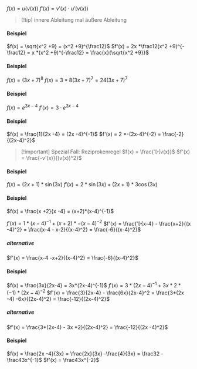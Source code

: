 
$f(x) = u(v(x))$
$f'(x) = v'(x) \cdot u'(v(x))$

> [!tip] innere Ableitung mal äußere Ableitung

#### Beispiel
$f(x) = \sqrt{x^2 +9} = (x^2 +9)^{\frac12}$
$f'(x) = 2x *\frac12(x^2 +9)^{-\frac12} = x *(x^2 +9)^{-\frac12} = \frac{x}{\sqrt{x^2 +9}}$

#### Beispiel
$f(x) = (3x+7)^8$
$f(x) = 3* 8(3x+7)^7 = 24(3x+7)^{7}$

#### Beispiel
$f(x) = e^{3x-4}$
$f'(x) = 3\cdot e^{3x -4}$

#### Beispiel
$f(x) = \frac{1}{2x -4} = (2x -4)^{-1}$
$f'(x) = 2 *-(2x-4)^{-2} = \frac{-2}{(2x-4)^2}$


> [!important] Spezial Fall: Reziprokenregel
> $f(x) = \frac{1}{v(x)}$
> $f'(x) = \frac{-v'(x)}{(v(x))^2}$

#### Beispiel
$f(x) = (2x +1) *\sin(3x)$
$f'(x) = 2 *\sin(3x) + (2x +1) *3\cos(3x)$

#### Beispiel
$f(x) = \frac{x +2}{x -4} = (x+2)*(x-4)^{-1}$

$f'(x) = 1*(x-4)^{-1} + (x+2)*-(x-4)^{-2}$
$f'(x) = \frac{1}{x-4} - \frac{x+2}{(x -4)^2} = \frac{x-4 - x-2}{(x-4)^2} = \frac{-6}{(x-4)^2}$

##### alternative
$f'(x) = \frac{x-4 -x+2}{(x-4)^2} = \frac{-6}{(x-4)^2}$

#### Beispiel
$f(x) = \frac{3x}{2x-4} = 3x*(2x-4)^{-1}$
$f'(x) = 3*(2x-4)^{-1} + 3x*2*(-1)*(2x-4)^{-2}$
$f'(x) = \frac{3}{2x-4} - \frac{6x}{2x-4}^2 = \frac{3*(2x -4) -6x}{(2x-4)^2} = \frac{-12}{(2x-4)^2}$

##### alternative
$f'(x) = \frac{3*(2x-4) - 3x *2}{(2x-4)^2} = \frac{-12}{(2x -4)^2}$

#### Beispiel
$f(x) = \frac{2x -4}{3x} = \frac{2x}{3x} -\frac{4}{3x} = \frac32 -\frac43x^{-1}$
$f'(x) = \frac43x^{-2}$
